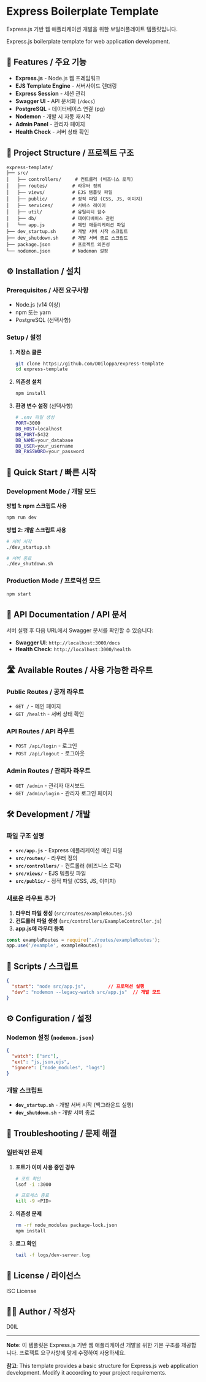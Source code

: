 # Express Boilerplate Template

Express.js 기반 웹 애플리케이션 개발을 위한 보일러플레이트 템플릿입니다.

Express.js boilerplate template for web application development.

## 🚀 Features / 주요 기능

- **Express.js** - Node.js 웹 프레임워크
- **EJS Template Engine** - 서버사이드 렌더링
- **Express Session** - 세션 관리
- **Swagger UI** - API 문서화 (`/docs`)
- **PostgreSQL** - 데이터베이스 연결 (pg)
- **Nodemon** - 개발 시 자동 재시작
- **Admin Panel** - 관리자 페이지
- **Health Check** - 서버 상태 확인

## 📁 Project Structure / 프로젝트 구조

```
express-template/
├── src/
│   ├── controllers/     # 컨트롤러 (비즈니스 로직)
│   ├── routes/         # 라우터 정의
│   ├── views/          # EJS 템플릿 파일
│   ├── public/         # 정적 파일 (CSS, JS, 이미지)
│   ├── services/       # 서비스 레이어
│   ├── util/           # 유틸리티 함수
│   ├── db/             # 데이터베이스 관련
│   └── app.js          # 메인 애플리케이션 파일
├── dev_startup.sh      # 개발 서버 시작 스크립트
├── dev_shutdown.sh     # 개발 서버 종료 스크립트
├── package.json        # 프로젝트 의존성
└── nodemon.json        # Nodemon 설정
```

## ⚙️ Installation / 설치

### Prerequisites / 사전 요구사항

- Node.js (v14 이상)
- npm 또는 yarn
- PostgreSQL (선택사항)

### Setup / 설정

1. **저장소 클론**
   ```bash
   git clone https://github.com/D0iloppa/express-template
   cd express-template
   ```

2. **의존성 설치**
   ```bash
   npm install
   ```

3. **환경 변수 설정** (선택사항)
   ```bash
   # .env 파일 생성
   PORT=3000
   DB_HOST=localhost
   DB_PORT=5432
   DB_NAME=your_database
   DB_USER=your_username
   DB_PASSWORD=your_password
   ```

## 🚀 Quick Start / 빠른 시작

### Development Mode / 개발 모드

**방법 1: npm 스크립트 사용**
```bash
npm run dev
```

**방법 2: 개발 스크립트 사용**
```bash
# 서버 시작
./dev_startup.sh

# 서버 종료
./dev_shutdown.sh
```

### Production Mode / 프로덕션 모드
```bash
npm start
```

## 📖 API Documentation / API 문서

서버 실행 후 다음 URL에서 Swagger 문서를 확인할 수 있습니다:

- **Swagger UI**: `http://localhost:3000/docs`
- **Health Check**: `http://localhost:3000/health`

## 🛣️ Available Routes / 사용 가능한 라우트

### Public Routes / 공개 라우트
- `GET /` - 메인 페이지
- `GET /health` - 서버 상태 확인

### API Routes / API 라우트
- `POST /api/login` - 로그인
- `POST /api/logout` - 로그아웃

### Admin Routes / 관리자 라우트
- `GET /admin` - 관리자 대시보드
- `GET /admin/login` - 관리자 로그인 페이지

## 🛠️ Development / 개발

### 파일 구조 설명

- **`src/app.js`** - Express 애플리케이션 메인 파일
- **`src/routes/`** - 라우터 정의
- **`src/controllers/`** - 컨트롤러 (비즈니스 로직)
- **`src/views/`** - EJS 템플릿 파일
- **`src/public/`** - 정적 파일 (CSS, JS, 이미지)

### 새로운 라우트 추가

1. **라우터 파일 생성** (`src/routes/exampleRoutes.js`)
2. **컨트롤러 파일 생성** (`src/controllers/ExampleController.js`)
3. **app.js에 라우터 등록**

```javascript
const exampleRoutes = require('./routes/exampleRoutes');
app.use('/example', exampleRoutes);
```

## 📝 Scripts / 스크립트

```json
{
  "start": "node src/app.js",        // 프로덕션 실행
  "dev": "nodemon --legacy-watch src/app.js"  // 개발 모드
}
```

## ⚙️ Configuration / 설정

### Nodemon 설정 (`nodemon.json`)
```json
{
  "watch": ["src"],
  "ext": "js,json,ejs",
  "ignore": ["node_modules", "logs"]
}
```

### 개발 스크립트
- **`dev_startup.sh`** - 개발 서버 시작 (백그라운드 실행)
- **`dev_shutdown.sh`** - 개발 서버 종료

## 🐛 Troubleshooting / 문제 해결

### 일반적인 문제

1. **포트가 이미 사용 중인 경우**
   ```bash
   # 포트 확인
   lsof -i :3000
   
   # 프로세스 종료
   kill -9 <PID>
   ```

2. **의존성 문제**
   ```bash
   rm -rf node_modules package-lock.json
   npm install
   ```

3. **로그 확인**
   ```bash
   tail -f logs/dev-server.log
   ```

## 📄 License / 라이선스

ISC License

## 👨‍💻 Author / 작성자

D0IL

---

**Note**: 이 템플릿은 Express.js 기반 웹 애플리케이션 개발을 위한 기본 구조를 제공합니다. 프로젝트 요구사항에 맞게 수정하여 사용하세요.

**참고**: This template provides a basic structure for Express.js web application development. Modify it according to your project requirements. 
